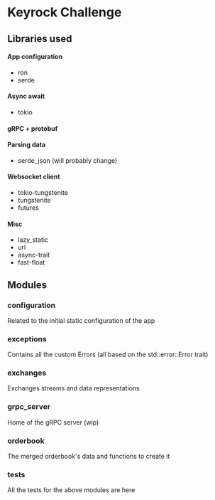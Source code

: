 # Keyrock Challenge

## Libraries used
#### App configuration
* ron
* serde
#### Async await
* tokio
#### gRPC + protobuf
#### Parsing data
* serde_json (will probably change)
#### Websocket client
* tokio-tungstenite
* tungstenite
* futures
#### Misc
* lazy_static
* url
* async-trait
* fast-float

## Modules
### configuration
Related to the initial static configuration of the app
### exceptions
Contains all the custom Errors (all based on the std::error::Error trait)
### exchanges
Exchanges streams and data representations
### grpc_server
Home of the gRPC server (wip)
### orderbook
The merged orderbook's data and functions to create it
### tests
All the tests for the above modules are here
